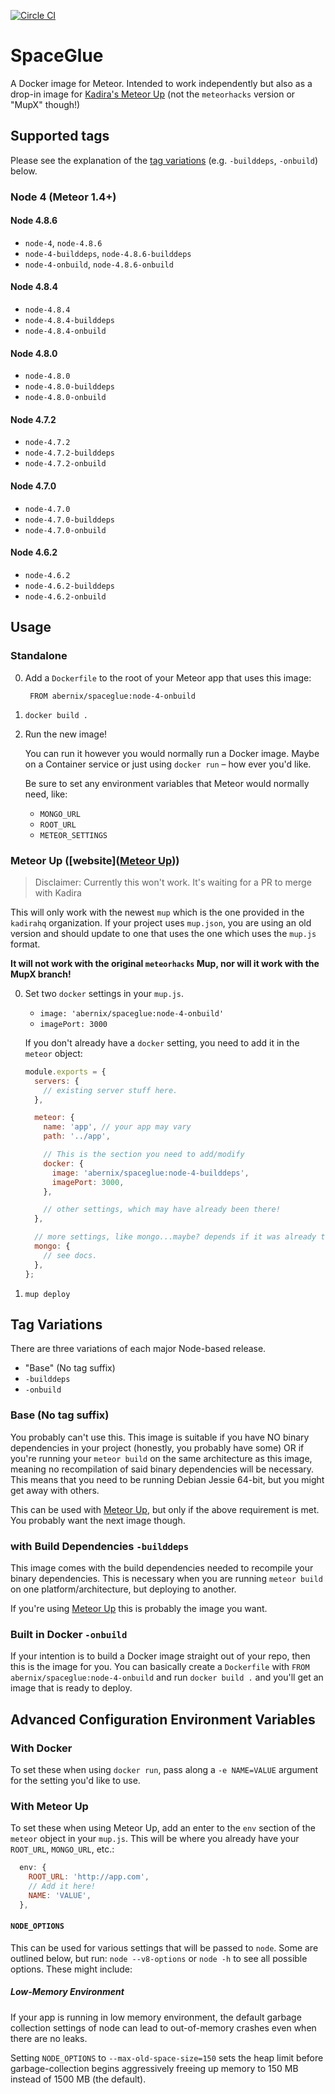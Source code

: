 [![Circle CI](https://circleci.com/gh/abernix/spaceglue/tree/node-4.8.6.svg?style=svg)](https://circleci.com/gh/abernix/spaceglue/tree/node-4.8.6)
# SpaceGlue

A Docker image for Meteor.  Intended to work independently but also as a drop-in image for [Kadira's Meteor Up](https://github.com/kadirahq/meteor-up) (not the `meteorhacks` version or "MupX" though!)

## Supported tags

Please see the explanation of the [tag variations](#tag-variations) (e.g. `-builddeps`, `-onbuild`) below.

### Node 4 (Meteor 1.4+)

#### Node 4.8.6

* `node-4`, `node-4.8.6`
* `node-4-builddeps`, `node-4.8.6-builddeps`
* `node-4-onbuild`, `node-4.8.6-onbuild`

#### Node 4.8.4

* `node-4.8.4`
* `node-4.8.4-builddeps`
* `node-4.8.4-onbuild`

#### Node 4.8.0

* `node-4.8.0`
* `node-4.8.0-builddeps`
* `node-4.8.0-onbuild`

#### Node 4.7.2

* `node-4.7.2`
* `node-4.7.2-builddeps`
* `node-4.7.2-onbuild`

#### Node 4.7.0

* `node-4.7.0`
* `node-4.7.0-builddeps`
* `node-4.7.0-onbuild`

#### Node 4.6.2

* `node-4.6.2`
* `node-4.6.2-builddeps`
* `node-4.6.2-onbuild`

## Usage

### Standalone

0. Add a `Dockerfile` to the root of your Meteor app that uses this image:

        FROM abernix/spaceglue:node-4-onbuild

0. `docker build .`

0. Run the new image!

    You can run it however you would normally run a Docker image.  Maybe on a Container service or just using `docker run` – how ever you'd like.

    Be sure to set any environment variables that Meteor would normally need, like:

    * `MONGO_URL`
    * `ROOT_URL`
    * `METEOR_SETTINGS`

### Meteor Up ([website]([Meteor Up](https://github.com/kadirahq/meteor-up)))

> Disclaimer: Currently this won't work.  It's waiting for a PR to merge with Kadira

This will only work with the newest `mup` which is the one provided in the `kadirahq` organization.  If your project uses `mup.json`, you are using an old version and should update to one that uses the one which uses the `mup.js` format.

**It will not work with the original `meteorhacks` Mup, nor will it work with the MupX branch!**

0. Set two `docker` settings in your `mup.js`.

    * `image: 'abernix/spaceglue:node-4-onbuild'`
    * `imagePort: 3000`

    If you don't already have a `docker` setting, you need to add it in the `meteor` object:

    ```js
    module.exports = {
      servers: {
        // existing server stuff here.
      },

      meteor: {
        name: 'app', // your app may vary
        path: '../app',

        // This is the section you need to add/modify
        docker: {
          image: 'abernix/spaceglue:node-4-builddeps',
          imagePort: 3000,
        },

        // other settings, which may have already been there!
      },

      // more settings, like mongo...maybe? depends if it was already there!
      mongo: {
        // see docs.
      },
    };
    ```

0. `mup deploy`

## Tag Variations

There are three variations of each major Node-based release.

* "Base" (No tag suffix)
* `-builddeps`
* `-onbuild`

### Base (No tag suffix)
You probably can't use this.  This image is suitable if you have NO binary dependencies in your project (honestly, you probably have some) OR if you're running your `meteor build` on the same architecture as this image, meaning no recompilation of said binary dependencies will be necessary.  This means that you need to be running Debian Jessie 64-bit, but you might get away with others.

This can be used with [Meteor Up](https://github.com/kadirahq/meteor-up), but only if the above requirement is met.  You probably want the next image though.

### with Build Dependencies `-builddeps`
This image comes with the build dependencies needed to recompile your binary dependencies.  This is necessary when you are running `meteor build` on one platform/architecture, but deploying to another.

If you're using [Meteor Up](https://github.com/kadirahq/meteor-up) this is probably the image you want.

### Built in Docker `-onbuild`
If your intention is to build a Docker image straight out of your repo, then this is the image for you.  You can basically create a `Dockerfile` with `FROM abernix/spaceglue:node-4-onbuild` and run `docker build .` and you'll get an image that is ready to deploy.

## Advanced Configuration Environment Variables

### With Docker

To set these when using `docker run`, pass along a `-e NAME=VALUE` argument for the setting you'd like to use.

### With Meteor Up

To set these when using Meteor Up, add an enter to the `env` section of the `meteor` object in your `mup.js`.  This will be where you already have your `ROOT_URL`, `MONGO_URL`, etc.:

```js
  env: {
    ROOT_URL: 'http://app.com',
    // Add it here!
    NAME: 'VALUE',
  },
```

#### `NODE_OPTIONS`

This can be used for various settings that will be passed to `node`.  Some are outlined below, but run: `node --v8-options` or `node -h` to see all possible options.  These might include:

##### Low-Memory Environment

If your app is running in low memory environment, the default garbage collection settings of node can lead to out-of-memory crashes even when there are no leaks.

Setting `NODE_OPTIONS` to `--max-old-space-size=150` sets the heap limit before garbage-collection begins aggressively freeing up memory to 150 MB instead of 1500 MB (the default).


